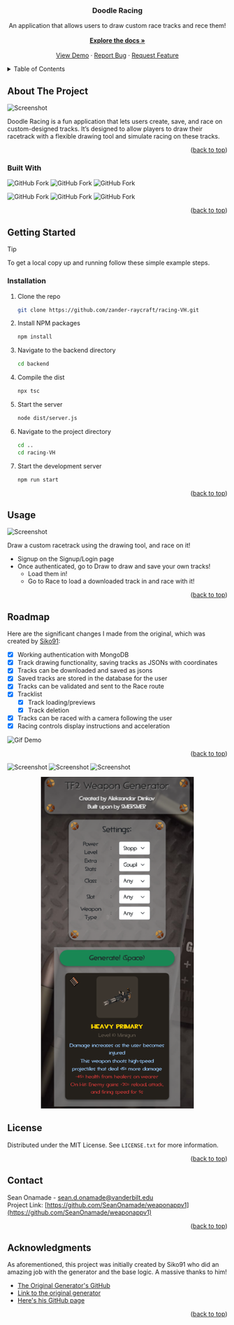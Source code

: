 <!-- Improved compatibility of back to top link: See: https://github.com/othneildrew/Best-README-Template/pull/73 -->
<a name="readme-top"></a>
<!--
*** Thanks for checking out the Best-README-Template. If you have a suggestion
*** that would make this better, please fork the repo and create a pull request
*** or simply open an issue with the tag "enhancement".
*** Don't forget to give the project a star!
*** Thanks again! Now go create something AMAZING! :D
-->

<!-- PROJECT SHIELDS -->
<!--
*** I'm using markdown "reference style" links for readability.
*** Reference links are enclosed in brackets [ ] instead of parentheses ( ).
*** See the bottom of this document for the declaration of the reference variables
*** for contributors-url, forks-url, etc. This is an optional, concise syntax you may use.
*** https://www.markdownguide.org/basic-syntax/#reference-style-links
-->

<!--
[![Contributors][contributors-shield]][contributors-url]
[![Forks][forks-shield]][forks-url]
[![Stargazers][stars-shield]][stars-url]
[![Issues][issues-shield]][issues-url]
[![MIT License][license-shield]][license-url]
[![LinkedIn][linkedin-shield]][linkedin-url]
-->

<!-- PROJECT LOGO -->
<h3 align="center">Doodle Racing</h3>

  <p align="center">
    An application that allows users to draw custom race tracks and rece them!
    <br />
    <br />
    <a href="https://github.com/SeanOnamade/repo_name"><strong>Explore the docs »</strong></a>
    <br />
    <br />
    <a href="https://github.com/SeanOnamade/repo_name">View Demo</a>
    ·
    <a href="https://github.com/SeanOnamade/repo_name/issues/new?labels=bug&template=bug-report---.md">Report Bug</a>
    ·
    <a href="https://github.com/SeanOnamade/repo_name/issues/new?labels=enhancement&template=feature-request---.md">Request Feature</a>
  </p>
</div>

<!-- TABLE OF CONTENTS -->
<details>
  <summary>Table of Contents</summary>
  <ol>
    <li>
      <a href="#about-the-project">About The Project</a>
      <ul>
        <li><a href="#built-with">Built With</a></li>
      </ul>
    </li>
    <li>
      <a href="#getting-started">Getting Started</a>
      <ul>
        <li><a href="#prerequisites">Prerequisites</a></li>
        <li><a href="#installation">Installation</a></li>
      </ul>
    </li>
    <li><a href="#usage">Usage</a></li>
    <li><a href="#roadmap">Roadmap</a></li>
<!--     <li><a href="#contributing">Contributing</a></li> -->
    <li><a href="#license">License</a></li>
    <li><a href="#contact">Contact</a></li>
    <li><a href="#acknowledgments">Acknowledgments</a></li>
  </ol>
</details>

<!-- ABOUT THE PROJECT -->
## About The Project

![Screenshot](https://github.com/zander-raycraft/racing-VH/blob/main/Screenshot1.png)

Doodle Racing is a fun application that lets users create, save, and race on custom-designed tracks. It’s designed to allow players to draw their racetrack with a flexible drawing tool and simulate racing on these tracks.

<p align="right">(<a href="#readme-top">back to top</a>)</p>


### Built With

![GitHub Fork](https://img.shields.io/badge/Code-Html5-orange?logo=html5&logoColor=orange)
![GitHub Fork](https://img.shields.io/badge/Code-JavaScript-yellow?logo=javascript&logoColor=yellow)
![GitHub Fork](https://img.shields.io/badge/Code-TypeScript-lightblue?logo=typescript&logoColor=lightblue)

![GitHub Fork](https://img.shields.io/badge/Framework-Flask-red?logo=flask&logoColor=red)
![GitHub Fork](https://img.shields.io/badge/Framework-React.js-teal?logo=react&logoColor=lightblue)
![GitHub Fork](https://img.shields.io/badge/Style-Tailwind-06B6D4?logo=tailwindcss&logoColor=white)

<p align="right">(<a href="#readme-top">back to top</a>)</p>

<!-- GETTING STARTED -->
## Getting Started

> [!TIP]
To get a local copy up and running follow these simple example steps.

### Installation

1. Clone the repo
   ```sh
   git clone https://github.com/zander-raycraft/racing-VH.git
   ```
2. Install NPM packages
   ```sh
   npm install
   ```
3. Navigate to the backend directory
   ```sh
   cd backend
   ```
4. Compile the dist
   ```sh
   npx tsc
   ```
5. Start the server
   ```sh
   node dist/server.js
   ```
6. Navigate to the project directory
   ```sh
   cd ..
   cd racing-VH
   ```
7. Start the development server
   ```sh
   npm run start
   ```

<p align="right">(<a href="#readme-top">back to top</a>)</p>

<!-- USAGE EXAMPLES -->
## Usage

![Screenshot](https://github.com/zander-raycraft/racing-VH/blob/main/Screenshot2.png)

Draw a custom racetrack using the drawing tool, and race on it!
- Signup on the Signup/Login page
- Once authenticated, go to Draw to draw and save your own tracks!
  - Load them in!
  - Go to Race to load a downloaded track in and race with it!

<p align="right">(<a href="#readme-top">back to top</a>)</p>


<!-- ROADMAP -->
## Roadmap

Here are the significant changes I made from the original, which was created by [Siko91](https://github.com/Siko91/tf2-weapon-generator):

- [X] Working authentication with MongoDB
- [X] Track drawing functionality, saving tracks as JSONs with coordinates
- [X] Tracks can be downloaded and saved as jsons
- [X] Saved tracks are stored in the database for the user
- [X] Tracks can be validated and sent to the Race route
- [X] Tracklist
    - [X] Track loading/previews
    - [X] Track deletion
- [X] Tracks can be raced with a camera following the user
- [X] Racing controls display instructions and acceleration

![Gif Demo](https://github.com/zander-raycraft/racing-VH/blob/main/appdemo.gif)

<p align="right">(<a href="#readme-top">back to top</a>)</p>

![Screenshot](https://github.com/SeanOnamade/weaponappv1/blob/master/Screenshot3.png)
![Screenshot](https://github.com/SeanOnamade/weaponappv1/blob/master/Screenshot4.png)
![Screenshot](https://github.com/SeanOnamade/weaponappv1/blob/master/Screenshot5.png)
<p align="center">
<img src="https://github.com/SeanOnamade/weaponappv1/blob/master/Screenshot_4.png" width="350" />
</p>


<!-- CONTRIBUTING -->
<!-- ## Contributing

Contributions are what make the open source community such an amazing place to learn, inspire, and create. Any contributions you make are **greatly appreciated**.

If you have a suggestion that would make this better, please fork the repo and create a pull request. You can also simply open an issue with the tag "enhancement".
Don't forget to give the project a star! Thanks again!

1. Fork the Project
2. Create your Feature Branch (`git checkout -b feature/AmazingFeature`)
3. Commit your Changes (`git commit -m 'Add some AmazingFeature'`)
4. Push to the Branch (`git push origin feature/AmazingFeature`)
5. Open a Pull Request

<p align="right">(<a href="#readme-top">back to top</a>)</p>
-->

<!-- LICENSE -->
## License

Distributed under the MIT License. See `LICENSE.txt` for more information.

<p align="right">(<a href="#readme-top">back to top</a>)</p>

<!-- CONTACT -->
## Contact

Sean Onamade - [sean.d.onamade@vanderbilt.edu](sean.d.onamade@vanderbilt.edu)
<br>
Project Link: [https://github.com/SeanOnamade/weaponappv1](https://github.com/SeanOnamade/weaponappv1)

<p align="right">(<a href="#readme-top">back to top</a>)</p>

<!-- ACKNOWLEDGMENTS -->
## Acknowledgments

As aforementioned, this project was initially created by Siko91 who did an amazing job with the generator and the base logic. A massive thanks to him!

* [The Original Generator's GitHub](https://github.com/Siko91/tf2-weapon-generator)
* [Link to the original generator](https://siko91.github.io/tf2-weapon-generator/)
* [Here's his GitHub page](https://github.com/Siko91)

<p align="right">(<a href="#readme-top">back to top</a>)</p>

<!-- MARKDOWN LINKS & IMAGES -->
<!-- https://www.markdownguide.org/basic-syntax/#reference-style-links -->
[contributors-shield]: https://img.shields.io/github/contributors/SeanOnamade/repo_name.svg?style=for-the-badge
[contributors-url]: https://github.com/SeanOnamade/repo_name/graphs/contributors
[forks-shield]: https://img.shields.io/github/forks/SeanOnamade/repo_name.svg?style=for-the-badge
[forks-url]: https://github.com/SeanOnamade/repo_name/network/members
[stars-shield]: https://img.shields.io/github/stars/SeanOnamade/repo_name.svg?style=for-the-badge
[stars-url]: https://github.com/SeanOnamade/repo_name/stargazers
[issues-shield]: https://img.shields.io/github/issues/SeanOnamade/repo_name.svg?style=for-the-badge
[issues-url]: https://github.com/SeanOnamade/repo_name/issues
[license-shield]: https://img.shields.io/github/license/SeanOnamade/repo_name.svg?style=for-the-badge
[license-url]: https://github.com/SeanOnamade/repo_name/blob/master/LICENSE.txt
[linkedin-shield]: https://img.shields.io/badge/-LinkedIn-black.svg?style=for-the-badge&logo=linkedin&colorB=555
[linkedin-url]: https://linkedin.com/in/seanonamade
[product-screenshot]: images/screenshot.png

[React.js]: https://img.shields.io/badge/React-20232A?style=for-the-badge&logo=react&logoColor=61DAFB
[React-url]: https://reactjs.org/
[Bootstrap.com]: https://img.shields.io/badge/Bootstrap-563D7C?style=for-the-badge&logo=bootstrap&logoColor=white
[Bootstrap-url]: https://getbootstrap.com
[JQuery.com]: https://img.shields.io/badge/jQuery-0769AD?style=for-the-badge&logo=jquery&logoColor=white
[JQuery-url]: https://jquery.com 
[HTML-shield]: https://img.shields.io/badge/HTML5-E34F26?style=for-the-badge&logo=html5&logoColor=white
[HTML-url]: https://www.w3schools.com/html/
[CSS-shield]: https://img.shields.io/badge/CSS3-1572B6?style=for-the-badge&logo=css3&logoColor=white
[CSS-url]: https://www.w3schools.com/css/
[JavaScript-shield]: https://img.shields.io/badge/JavaScript-323330?style=for-the-badge&logo=javascript&logoColor=F7DF1E
[JavaScript-url]: https://www.w3schools.com/js/
